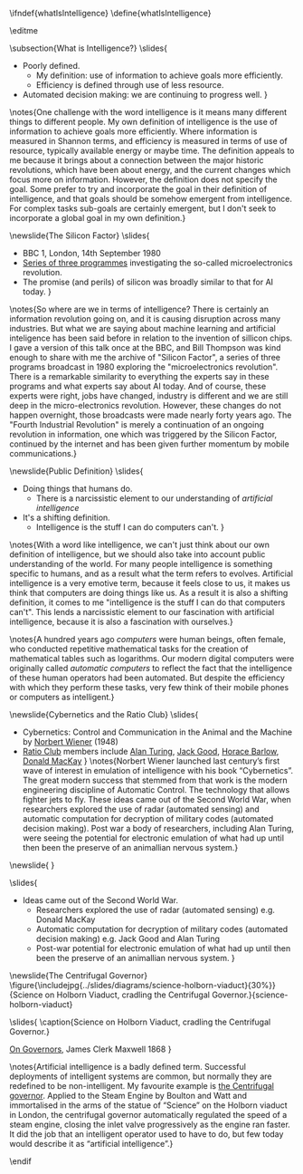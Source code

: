 \ifndef{whatIsIntelligence}
\define{whatIsIntelligence}

\editme

\subsection{What is Intelligence?}
\slides{
* Poorly defined.
    * My definition: use of information to achieve goals more efficiently.
	* Efficiency is defined through use of less resource.
* Automated decision making: we are continuing to progress well.
}

\notes{One challenge with the word intelligence is it means many different things to different people. My own definition of intelligence is the use of information to achieve goals more efficiently. Where information is measured in Shannon terms, and efficiency is measured in terms of use of resource, typically available energy or maybe time. The definition appeals to me because it brings about a connection between the major historic revolutions, which have been about energy, and the current changes which focus more on information. However, the definition does not specify the goal. Some prefer to try and incorporate the goal in their definition of intelligence, and that goals should be somehow emergent from intelligence. For complex tasks sub-goals are certainly emergent, but I don't seek to incorporate a global goal in my own definition.}

\newslide{The Silicon Factor}
\slides{
* BBC 1, London, 14th September 1980
* [Series of three programmes](http://genome.ch.bbc.co.uk/8bb0b5a05c38403280483e2f96aff1b9) investigating the so-called microelectronics revolution.
* The promise (and perils) of silicon was broadly similar to that for AI today.
}

\notes{So where are we in terms of intelligence? There is certainly an information revolution going on, and it is causing disruption across many industries. But what we are saying about machine learning and artificial inteligence has been said before in relation to the invention of sillicon chips. I gave a version of this talk once at the BBC, and Bill Thompson was kind enough to share with me the archive of "Silicon Factor", a series of three programs broadcast in 1980 exploring the "microelectronics revolution". There is a remarkable similarity to everything the experts say in these programs and what experts say about AI today. And of course, these experts were right, jobs have changed, industry is different and we are still deep in the micro-electronics revolution. However, these changes do not happen overnight, those broadcasts were made nearly forty years ago. The "Fourth Industrial Revolution" is merely a continuation of an ongoing revolution in information, one which was triggered by the Silicon Factor, continued by the internet and has been given further momentum by mobile communications.}


\newslide{Public Definition}
\slides{
* Doing things that humans do.
    * There is a narcissistic element to our understanding of *artificial intelligence*
* It's a shifting definition.
    * Intelligence is the stuff I can do computers can't.
}

\notes{With a word like intelligence, we can't just think about our own definition of intelligence, but we should also take into account public understanding of the world. For many people intelligence is something specific to humans, and as a result what the term refers to evolves. Artificial intelligence is a very emotive term, because it feels close to us, it makes us think that computers are doing things like us. As a result it is also a shifting definition, it comes to me "intelligence is the stuff I can do that computers can't". This lends a narcissistic element to our fascination with artificial intelligence, because it is also a fascination with ourselves.}

\notes{A hundred years ago *computers* were human beings, often female, who conducted repetitive mathematical tasks for the creation of mathematical tables such as logarithms. Our modern digital computers were originally called *automatic computers* to reflect the fact that the intelligence of these human operators had been automated. But despite the efficiency with which they perform these tasks, very few think of their mobile phones or computers as intelligent.}

\newslide{Cybernetics and the Ratio Club}
\slides{
* Cybernetics: Control and Communication in the Animal and the Machine by [Norbert Wiener](https://en.wikipedia.org/wiki/Norbert_Wiener) (1948)
* [Ratio Club](https://en.wikipedia.org/wiki/Ratio_Club) members include [Alan Turing](https://en.wikipedia.org/wiki/Alan_Turing), [Jack Good](https://en.wikipedia.org/wiki/I._J._Good), [Horace Barlow](https://en.wikipedia.org/wiki/Horace_Barlow), [Donald MacKay](https://en.wikipedia.org/wiki/Donald_MacCrimmon_MacKay)
}
\notes{Norbert Wiener launched last century’s first wave of interest in emulation of intelligence with his book “Cybernetics”. The great modern success that stemmed from that work is the modern engineering discipline of Automatic Control. The technology that allows fighter jets to fly. These ideas came out of the Second World War, when researchers explored the use of radar (automated sensing) and automatic computation for decryption of military codes (automated decision making). Post war a body of researchers, including Alan Turing, were seeing the potential for electronic emulation of what had up until then been the preserve of an animallian nervous system.}

\newslide{ }

\slides{
* Ideas came out of the Second World War.
    * Researchers explored the use of radar (automated sensing) e.g. Donald MacKay
	* Automatic computation for decryption of military codes (automated decision making) e.g. Jack Good and Alan Turing
	* Post-war potential for electronic emulation of what had up until then been the preserve of an animallian nervous system. 
}

\newslide{The Centrifugal Governor}
\figure{\includejpg{../slides/diagrams/science-holborn-viaduct}{30%}}{Science on Holborn Viaduct, cradling the Centrifugal Governor.}{science-holborn-viaduct}

\slides{
\caption{Science on Holborn Viaduct, cradling the Centrifugal Governor.}

[On Governors](http://www.maths.ed.ac.uk/~v1ranick/papers/maxwell1.pdf), James Clerk Maxwell 1868
}

\notes{Artificial intelligence is a badly defined term. Successful deployments of intelligent systems are common, but normally they are redefined to be non-intelligent. My favourite example is [the Centrifugal governor](https://en.wikipedia.org/wiki/Centrifugal_governor). Applied to the Steam Engine by Boulton and Watt and immortalised in the arms of the statue of “Science” on the Holborn viaduct in London, the centrifugal governor automatically regulated the speed of a steam engine, closing the inlet valve progressively as the engine ran faster. It did the job that an intelligent operator used to have to do, but few today would describe it as “artificial intelligence”.}

\endif
